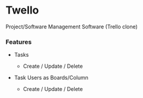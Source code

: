 # Twello

Project/Software Management Software (Trello clone)

### Features

- Tasks
    - Create / Update / Delete

- Task Users as Boards/Column
    - Create / Update / Delete
